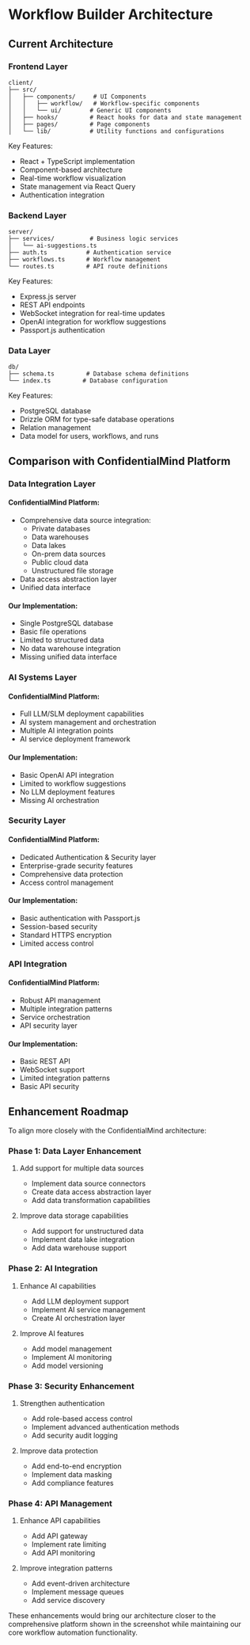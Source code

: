 # Workflow Builder Architecture

## Current Architecture

### Frontend Layer
```
client/
├── src/
│   ├── components/     # UI Components
│   │   ├── workflow/   # Workflow-specific components
│   │   └── ui/        # Generic UI components
│   ├── hooks/         # React hooks for data and state management
│   ├── pages/         # Page components
│   └── lib/           # Utility functions and configurations
```

Key Features:
- React + TypeScript implementation
- Component-based architecture
- Real-time workflow visualization
- State management via React Query
- Authentication integration

### Backend Layer
```
server/
├── services/          # Business logic services
│   └── ai-suggestions.ts
├── auth.ts           # Authentication service
├── workflows.ts      # Workflow management
└── routes.ts         # API route definitions
```

Key Features:
- Express.js server
- REST API endpoints
- WebSocket integration for real-time updates
- OpenAI integration for workflow suggestions
- Passport.js authentication

### Data Layer
```
db/
├── schema.ts         # Database schema definitions
└── index.ts         # Database configuration
```

Key Features:
- PostgreSQL database
- Drizzle ORM for type-safe database operations
- Relation management
- Data model for users, workflows, and runs

## Comparison with ConfidentialMind Platform

### Data Integration Layer

#### ConfidentialMind Platform:
- Comprehensive data source integration:
  * Private databases
  * Data warehouses
  * Data lakes
  * On-prem data sources
  * Public cloud data
  * Unstructured file storage
- Data access abstraction layer
- Unified data interface

#### Our Implementation:
- Single PostgreSQL database
- Basic file operations
- Limited to structured data
- No data warehouse integration
- Missing unified data interface

### AI Systems Layer

#### ConfidentialMind Platform:
- Full LLM/SLM deployment capabilities
- AI system management and orchestration
- Multiple AI integration points
- AI service deployment framework

#### Our Implementation:
- Basic OpenAI API integration
- Limited to workflow suggestions
- No LLM deployment features
- Missing AI orchestration

### Security Layer

#### ConfidentialMind Platform:
- Dedicated Authentication & Security layer
- Enterprise-grade security features
- Comprehensive data protection
- Access control management

#### Our Implementation:
- Basic authentication with Passport.js
- Session-based security
- Standard HTTPS encryption
- Limited access control

### API Integration

#### ConfidentialMind Platform:
- Robust API management
- Multiple integration patterns
- Service orchestration
- API security layer

#### Our Implementation:
- Basic REST API
- WebSocket support
- Limited integration patterns
- Basic API security

## Enhancement Roadmap

To align more closely with the ConfidentialMind architecture:

### Phase 1: Data Layer Enhancement
1. Add support for multiple data sources
   - Implement data source connectors
   - Create data access abstraction layer
   - Add data transformation capabilities

2. Improve data storage capabilities
   - Add support for unstructured data
   - Implement data lake integration
   - Add data warehouse support

### Phase 2: AI Integration
1. Enhance AI capabilities
   - Add LLM deployment support
   - Implement AI service management
   - Create AI orchestration layer

2. Improve AI features
   - Add model management
   - Implement AI monitoring
   - Add model versioning

### Phase 3: Security Enhancement
1. Strengthen authentication
   - Add role-based access control
   - Implement advanced authentication methods
   - Add security audit logging

2. Improve data protection
   - Add end-to-end encryption
   - Implement data masking
   - Add compliance features

### Phase 4: API Management
1. Enhance API capabilities
   - Add API gateway
   - Implement rate limiting
   - Add API monitoring

2. Improve integration patterns
   - Add event-driven architecture
   - Implement message queues
   - Add service discovery

These enhancements would bring our architecture closer to the comprehensive platform shown in the screenshot while maintaining our core workflow automation functionality.